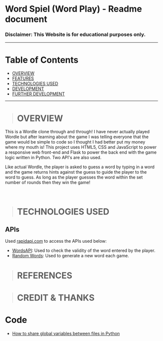 # Word Spiel (Word Play) - Readme document

<!-- <p align="center">
  <img src="assets/readme/readme_game-title.png" alt="Game title screen grab from main menu">
</p> -->

<!-- ### Website can be viewed here: https://c-undritz.github.io/Pattern-Spiel/
### Project GitHub site: https://github.com/C-Undritz/Pattern-Spiel -->

### **Disclaimer: This Website is for educational purposes only.**

---
# Table of Contents
* [OVERVIEW](#overview)
* [FEATURES](#features)
* [TECHNOLOGIES USED](#technologies-used)
* [DEVELOPMENT](#development)
* [FURTHER DEVELOPMENT](#further-development)

---
># **OVERVIEW**
This is a Wordle clone through and through!  I have never actually played Wordle but after learning about the game I was telling everyone that the game would be simple to code so I thought I had better put my money where my mouth is!  This project uses HTML5, CSS and JavaScript to power a responsive web front-end and Flask to power the back end with the game logic written in Python.  Two API's are also used.  

Like actual Wordle, the player is asked to guess a word by typing in a word and the game returns hints against the guess to guide the player to the word to guess.  As long as the player guesses the word within the set number of rounds then they win the game!

<br>

># **TECHNOLOGIES USED**

## APIs
Used [rapidapi.com](https://rapidapi.com/hub) to access the APIs used below:

- [WordsAPI](https://rapidapi.com/dpventures/api/wordsapi/): Used to check the validity of the word entered by the player.
- [Random Words](https://rapidapi.com/sheharyar566/api/random-words5/): Used to generate a new word each game.


># **REFERENCES**

># **CREDIT & THANKS**
# Code
- [How to share global variables between files in Python](https://instructobit.com/tutorial/108/How-to-share-global-variables-between-files-in-Python)




